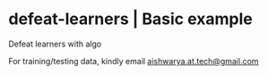 # defeat-learners | Basic example
Defeat learners with algo

For training/testing data, kindly email aishwarya.at.tech@gmail.com

